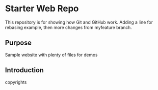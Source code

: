 # Starter Web Repo

This repository is for showing how Git and GitHub work. Adding a line for rebasing example, then more changes from myfeature branch.

## Purpose

Sample website with plenty of files for demos

## Introduction

copyrights